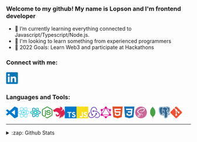 ### Welcome to my github! My name is Lopson and I'm frontend developer

- 🌱 I’m currently learning everything connected to Javascript/Typescript/Node.js.
- 👯 I'm looking to learn something from experienced programmers
- 🥅 2022 Goals: Learn Web3 and participate at Hackathons

### Connect with me:

[<img alt="KrokoYR" height="32" width="32" src="https://github.com/KrokoYR/KrokoYR/blob/master/svg/linkedin.svg" />][linkedin]

### Languages and Tools:

<img align="left" alt="VSCode" height="32" width="32" src="https://github.com/KrokoYR/KrokoYR/blob/master/svg/visualstudiocode.svg" />
<img align="left" alt="React" height="32" width="32" src="https://github.com/KrokoYR/KrokoYR/blob/master/svg/react.svg" />
<img align="left" alt="ReactStatic" height="32" width="32" src="https://github.com/KrokoYR/KrokoYR/blob/master/svg/react-static-emblem-on-white.png" />
<img align="left" alt="Node.js" height="32" width="32" src="https://github.com/KrokoYR/KrokoYR/blob/master/svg/node-dot-js.svg" />
<img align="left" alt="Nest.js" height="32" width="32" src="https://github.com/KrokoYR/KrokoYR/blob/master/svg/nestjs.svg" />
<img align="left" alt="TypeScript" height="32" width="32" src="https://github.com/KrokoYR/KrokoYR/blob/master/svg/typescript.svg" />
<img align="left" alt="JavaScript" height="32" width="32" src="https://github.com/KrokoYR/KrokoYR/blob/master/svg/javascript.svg" style="background-color: black" />
<img align="left" alt="Redux" height="32" width="32" src="https://github.com/KrokoYR/KrokoYR/blob/master/svg/redux.svg" />
<img align="left" alt="GraphQL" height="32" width="32" src="https://github.com/KrokoYR/KrokoYR/blob/master/svg/graphql.svg" />
<img align="left" alt="HTML5" height="32" width="32" src="https://github.com/KrokoYR/KrokoYR/blob/master/svg/html5.svg" />
<img align="left" alt="CSS3" height="32" width="32" src="https://github.com/KrokoYR/KrokoYR/blob/master/svg/css3.svg" />
<img align="left" alt="Sass" height="32" width="32" src="https://github.com/KrokoYR/KrokoYR/blob/master/svg/sass.svg" />
<img align="left" alt="MongoDB" height="32" width="32" src="https://github.com/KrokoYR/KrokoYR/blob/master/svg/mongodb.svg" />
<img align="left" alt="PostgreSQL" height="32" width="32" src="https://github.com/KrokoYR/KrokoYR/blob/master/svg/postgresql.svg" />
<img align="left" alt="Git" height="32" width="32" src="https://github.com/KrokoYR/KrokoYR/blob/master/svg/git.svg" />

<br />
<br />

---

<details>
  <summary>:zap: Github Stats</summary>

  <img align="left" alt="KrokoYR's Github Stats" src="https://github-readme-stats-theta-sand.vercel.app/api?username=KrokoYR&show_icons=true&hide_border=true" />

</details>

[linkedin]: https://www.linkedin.com/in/lopson-balzhinimaev-3337b81a8/

